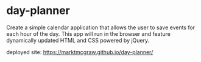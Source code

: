# day-planner
Create a simple calendar application that allows the user to save events for each hour of the day. This app will run in the browser and feature dynamically updated HTML and CSS powered by jQuery.

deployed site: https://marktmcgraw.github.io/day-planner/
